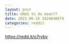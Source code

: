 ```yaml
--- 
layout: post 
title: GNUS to da moon?? 
date: 2021-06-25 1624640674 
categories: reddit 
--- 
```

https://redd.it/o7rvbv